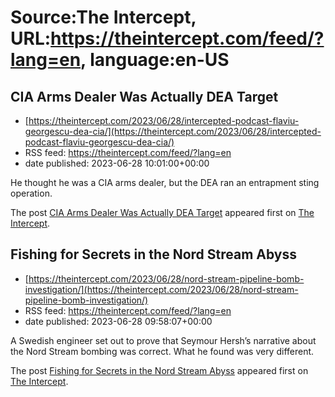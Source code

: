 # Source:The Intercept, URL:https://theintercept.com/feed/?lang=en, language:en-US

## CIA Arms Dealer Was Actually DEA Target
 - [https://theintercept.com/2023/06/28/intercepted-podcast-flaviu-georgescu-dea-cia/](https://theintercept.com/2023/06/28/intercepted-podcast-flaviu-georgescu-dea-cia/)
 - RSS feed: https://theintercept.com/feed/?lang=en
 - date published: 2023-06-28 10:01:00+00:00

<p>He thought he was a CIA arms dealer, but the DEA ran an entrapment sting operation.</p>
<p>The post <a href="https://theintercept.com/2023/06/28/intercepted-podcast-flaviu-georgescu-dea-cia/" rel="nofollow">CIA Arms Dealer Was Actually DEA Target</a> appeared first on <a href="https://theintercept.com" rel="nofollow">The Intercept</a>.</p>

## Fishing for Secrets in the Nord Stream Abyss
 - [https://theintercept.com/2023/06/28/nord-stream-pipeline-bomb-investigation/](https://theintercept.com/2023/06/28/nord-stream-pipeline-bomb-investigation/)
 - RSS feed: https://theintercept.com/feed/?lang=en
 - date published: 2023-06-28 09:58:07+00:00

<p>A Swedish engineer set out to prove that Seymour Hersh’s narrative about the Nord Stream bombing was correct. What he found was very different.</p>
<p>The post <a href="https://theintercept.com/2023/06/28/nord-stream-pipeline-bomb-investigation/" rel="nofollow">Fishing for Secrets in the Nord Stream Abyss</a> appeared first on <a href="https://theintercept.com" rel="nofollow">The Intercept</a>.</p>

